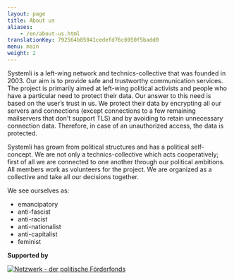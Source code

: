 ```yaml
---
layout: page
title: About us
aliases:
    - /en/about-us.html
translationKey: 792564b85041cedefd76c6950f5badd0
menu: main
weight: 2
---
```

Systemli is a left-wing network and technics-collective that was founded in 2003. Our aim is to provide safe and trustworthy communication services. The project is primarily aimed at left-wing political activists and people who have a particular need to protect their data. Our answer to this need is based on the user’s trust in us. We protect their data by encrypting all our servers and connections (except connections to a few remaining mailservers that don't support TLS) and by avoiding to retain unnecessary connection data. Therefore, in case of an unauthorized access, the data is protected.

Systemli has grown from political structures and has a political self-concept. We are not only a technics-collective which acts cooperatively; first of all we are connected to one another through our political ambitions. All members work as volunteers for the project. We are organized as a collective and take all our decisions together.

We see ourselves as:

*   emancipatory
*   anti-fascist
*   anti-racist
*   anti-nationalist
*   anti-capitalist
*   feminist

**Supported by**

[![Netzwerk - der politische Förderfonds](/assets/img/netzwerk-logo.png)](https://netzwerk-selbsthilfe.de/)
